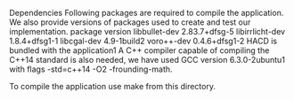 Dependencies Following packages are required to compile the application.
We also provide versions of packages used to create and test our implementation.
package version
libbullet-dev 2.83.7+dfsg-5
libirrlicht-dev 1.8.4+dfsg1-1
libcgal-dev 4.9-1build2
voro++-dev 0.4.6+dfsg1-2
HACD is bundled with the application1
A C++ compiler capable of compiling the C++14 standard is also needed,
we have used GCC version 6.3.0-2ubuntu1 with flags -std=c++14 -O2 -frounding-math.

To compile the application use make from this directory.
